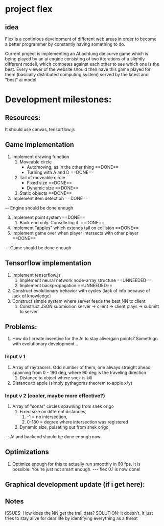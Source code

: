 # project flex

## idea
Flex is a continious development of different web areas in order to become a better programmer by constantly having something to do. 

Current project is implementing an AI achtung die curve game which is being played by an ai engine consisting of two itterations of a slightly different modell, which competes against each other to see which one is the best. Every viewer of the website should then have this game played for them (basically distributed computing system) served by the latest and "best" ai model.



# Development milestones:

## Resources:
It should use canvas, tensorflow.js

## Game implementation
1. Implement drawing function
    1. Moveable circle
        * Automoving, as in the other thing                         ==DONE==
        * Turning with A and D                                      ==DONE==
    2. Tail of moveable circle                  
        * Fixed size                                                ==DONE==
        * Dynamic size                                              ==DONE== 
    3. Static objects                                               ==DONE==
2. Implement item detection                                         ==DONE==

-- Engine should be done enough                 

3. Implement point system                                          ==DONE==
    1. Back end only. Console.log it.                              ==DONE==
4. Implement "apples" which extends tail on collision              ==DONE==
5. Implement game over when player intersects with other player    ==DONE==

-- Game should be done enough

## Tensorflow implementation
1. Implement tensorflow.js
    1. Implement neural network node-array structure                ==UNNEEDED==
    2. Implement backpropagation                                    ==UNNEEDED==
2. Construct evolutionary behavior with cycles (lack of info because of lack of knowledge)
3. Construct simple system where server feeds the best NN to client
    1. Construct JSON submission server -> client -> client plays -> submitt to server.

## Problems:
1. How do I create insentive for the AI to stay alive/gain points? Somethign with evolutionary development... 

### Input v 1
1. Array of raytracers. Odd number of them, one always straight ahead, spanning from 0 - 180 deg, where 90 deg is the traveling direction
    1. Distance to object where snek is kill
2. Distance to apple (simply pythagoras theorem to apple x/y)

### Input v 2 (cooler, maybe more effective?)
1. Array of "sonar" circles spawning from snek origo
    1. Fixed size on different distances, 
        1. -1 = no intersection, 
        2. 0-180 = degree where intersection was registered
    2. Dynamic size, pulsating out from snek origo

-- AI and backend should be done enough now

## Optimizations
1. Optimize enough for this to actually run smoothly in 60 fps. It is possible. You're just not smart enough. 
--- flex 0.1 is now done!

## Graphical development update (if i get here):

## Notes
ISSUES: How does the NN get the trail data? 
SOLUTION: It doesn't. It just tries to stay alive for dear life by identifying everything as a threat 